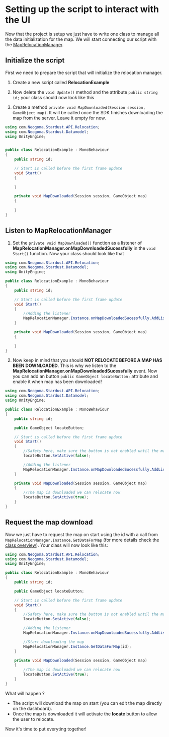 # Setting up the script to interact with the UI

Now that the project is setup we just have to write one class to manage all the data initialization for the map. We will start connecting our script with the [MapRelocationManager](developer/comp_map_relocation_manager.md). 

## Initialize the script

First we need to prepare the script that will initialize the relocation manager.

1. Create a new script called **RelocationExample** 

2. Now delete the ```void Update()``` method and the attribute ```public string id;``` your class should now look like this

3. Create a method ```private void MapDownloaded(Session session, GameObject map)```. It will be called once the SDK finishes downloading the map from the server. Leave it empty for now.

```cs
using com.Neogoma.Stardust.API.Relocation;
using com.Neogoma.Stardust.Datamodel;
using UnityEngine;


public class RelocationExample : MonoBehaviour
{
    public string id;

    // Start is called before the first frame update
    void Start()
    {
       
    }

    private void MapDownloaded(Session session, GameObject map)
    {
        
    }
}
```

## Listen to MapRelocationManager

1. Set the ```private void MapDownloaded()``` function as a listener of **MapRelocationManager.onMapDownloadedSucessfully** in the ```void Start()``` function. Now your class should look like that

```cs
using com.Neogoma.Stardust.API.Relocation;
using com.Neogoma.Stardust.Datamodel;
using UnityEngine;

public class RelocationExample : MonoBehaviour
{
    public string id;

    // Start is called before the first frame update
    void Start()
    {
        //Adding the listener
        MapRelocationManager.Instance.onMapDownloadedSucessfully.AddListener(MapDownloaded);
    }

    private void MapDownloaded(Session session, GameObject map)
    {
        
    }
}
```

2. Now keep in mind that you should **NOT RELOCATE BEFORE A MAP HAS BEEN DOWNLOADED**. This is why we listen to the **MapRelocationManager.onMapDownloadedSucessfully** event. Now you can add an button ```public GameObject locateButton;``` attribute and enable it when map has been downloaded!

```cs
using com.Neogoma.Stardust.API.Relocation;
using com.Neogoma.Stardust.Datamodel;
using UnityEngine;

public class RelocationExample : MonoBehaviour
{
    public string id;

    public GameObject locateButton;

    // Start is called before the first frame update
    void Start()
    {
        //Safety here, make sure the button is not enabled until the map download is done
        locateButton.SetActive(false);

        //Adding the listener
        MapRelocationManager.Instance.onMapDownloadedSucessfully.AddListener(MapDownloaded);
    }

    private void MapDownloaded(Session session, GameObject map)
    {
        //The map is downloaded we can relocate now
        locateButton.SetActive(true);
    }
}
```

## Request the map download

Now we just have to request the map on start using the id with a call from ```MapRelocationManager.Instance.GetDataForMap``` (for more details check the [class overview](developer/comp_map_relocation_manager.md)). Your class will now look like this:

```cs
using com.Neogoma.Stardust.API.Relocation;
using com.Neogoma.Stardust.Datamodel;
using UnityEngine;

public class RelocationExample : MonoBehaviour
{
    public string id;

    public GameObject locateButton;

    // Start is called before the first frame update
    void Start()
    {
        //Safety here, make sure the button is not enabled until the map download is done
        locateButton.SetActive(false);

        //Adding the listener
        MapRelocationManager.Instance.onMapDownloadedSucessfully.AddListener(MapDownloaded);

        //Start downloading the map
        MapRelocationManager.Instance.GetDataForMap(id);
    }

    private void MapDownloaded(Session session, GameObject map)
    {
        //The map is downloaded we can relocate now
        locateButton.SetActive(true);
    }
}
```

What will happen ?
* The script will download the map on start (you can edit the map directly on the dashboard).
* Once the map is downloaded it will activate the __locate__ button to allow the user to relocate.

Now it's time to put everyting together!



